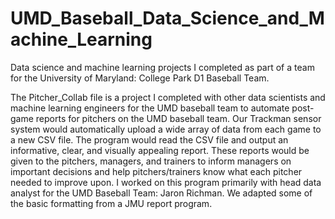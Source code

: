 # UMD_Baseball_Data_Science_and_Machine_Learning
Data science and machine learning projects I completed as part of a team for the University of Maryland: College Park D1 Baseball Team.

The Pitcher_Collab file is a project I completed with other data scientists and machine learning engineers for the UMD baseball team to automate post-game reports for pitchers on the UMD baseball team. Our Trackman sensor system would automatically upload a wide array of data from each game to a new CSV file. The program would read the CSV file and output an informative, clear, and visually appealing report. These reports would be given to the pitchers, managers, and trainers to inform managers on important decisions and help pitchers/trainers know what each pitcher needed to improve upon. I worked on this program primarily with head data analyst for the UMD Baseball Team: Jaron Richman. We adapted some of the basic formatting from a JMU report program. 
